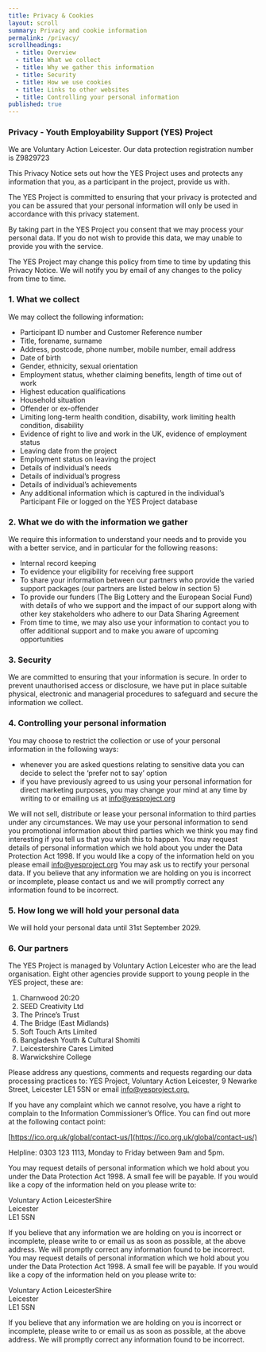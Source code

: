 ```yaml
---
title: Privacy & Cookies
layout: scroll
summary: Privacy and cookie information
permalink: /privacy/
scrollheadings:
  - title: Overview
  - title: What we collect
  - title: Why we gather this information
  - title: Security
  - title: How we use cookies
  - title: Links to other websites
  - title: Controlling your personal information
published: true
---
```


### Privacy - Youth Employability Support (YES) Project

We are Voluntary Action Leicester. Our data protection registration number is Z9829723

This Privacy Notice sets out how the YES Project uses and protects any information that you, as a participant in the project, provide us with. 

The YES Project is committed to ensuring that your privacy is protected and you can be assured that your personal information will only be used in accordance with this privacy statement.

By taking part in the YES Project you consent that we may process your personal data. If you do not wish to provide this data, we may unable to provide you with the service.

The YES Project may change this policy from time to time by updating this Privacy Notice. We will notify you by email of any changes to the policy from time to time.

### 1.	What we collect
We may collect the following information:
- Participant ID number and Customer Reference number
- Title, forename, surname 
- Address, postcode, phone number, mobile number, email address
- Date of birth 
- Gender, ethnicity, sexual orientation
- Employment status, whether claiming benefits, length of time out of work
- Highest education qualifications
- Household situation
- Offender or ex-offender
- Limiting long-term health condition, disability, work limiting health condition, disability
- Evidence of right to live and work in the UK, evidence of employment status
- Leaving date from the project
- Employment status on leaving the project
- Details of individual’s needs
- Details of individual’s progress
- Details of individual’s achievements
- Any additional information which is captured in the individual’s Participant File or logged on the YES Project database

### 2.	What we do with the information we gather
We require this information to understand your needs and to provide you with a better service, and in particular for the following reasons:
- Internal record keeping
- To evidence your eligibility for receiving free support 
- To share your information between our partners who provide the varied support packages (our partners are listed below in section 5)
- To provide our funders (The Big Lottery and the European Social Fund) with details of who we support and the impact of our support along with other key stakeholders who adhere to our Data Sharing Agreement
- From time to time, we may also use your information to contact you to offer additional support and to make you aware of upcoming opportunities

### 3.	Security
We are committed to ensuring that your information is secure. In order to prevent unauthorised access or disclosure, we have put in place suitable physical, electronic and managerial procedures to safeguard and secure the information we collect.

### 4.	Controlling your personal information
You may choose to restrict the collection or use of your personal information in the following ways:
- whenever you are asked questions relating to sensitive data you can decide to select the ‘prefer not to say’ option
- if you have previously agreed to us using your personal information for direct marketing purposes, you may change your mind at any time by writing to or emailing us at [info@yesproject.org](mailto:info@yesproject.org)

We will not sell, distribute or lease your personal information to third parties under any circumstances. We may use your personal information to send you promotional information about third parties which we think you may find interesting if you tell us that you wish this to happen.
You may request details of personal information which we hold about you under the Data Protection Act 1998. If you would like a copy of the information held on you please email info@yesproject.org
You may ask us to rectify your personal data. If you believe that any information we are holding on you is incorrect or incomplete, please contact us and we will promptly correct any information found to be incorrect.

### 5.	How long we will hold your personal data

We will hold your personal data until 31st September 2029.

### 6.	Our partners

The YES Project is managed  by Voluntary Action Leicester who are the lead organisation. Eight other agencies provide support to young people in the YES project, these are:

1. Charnwood 20:20
2. SEED Creativity Ltd
3. The Prince’s Trust 
4. The Bridge (East Midlands)
5. Soft Touch Arts Limited 
6. Bangladesh Youth & Cultural Shomiti
7. Leicestershire Cares Limited 
8. Warwickshire College

Please address any questions, comments and requests regarding our data processing practices to: YES Project, Voluntary Action Leicester, 9 Newarke Street, Leicester LE1 5SN or email [info@yesproject.org.](mailto:info@yesproject.org)

If you have any complaint which we cannot resolve, you have a right to complain to the Information Commissioner’s Office. You can find out more at the following contact point:

[https://ico.org.uk/global/contact-us/](https://ico.org.uk/global/contact-us/)

Helpline: 0303 123 1113, Monday to Friday between 9am and 5pm.

You may request details of personal information which we hold about you under the Data Protection Act 1998. A small fee will be payable. If you would like a copy of the information held on you please write to:

<div class="vcard">
<span class="street-address">Voluntary Action LeicesterShire</span><br>
<span class="region">Leicester</span><br>
<span class="postal-code">LE1 5SN</span><br>
</div>

If you believe that any information we are holding on you is incorrect or incomplete, please write to or email us as soon as possible, at the above address. We will promptly correct any information found to be incorrect.
You may request details of personal information which we hold about you under the Data Protection Act 1998. A small fee will be payable. If you would like a copy of the information held on you please write to:


<div class="vcard">
<span class="street-address">Voluntary Action LeicesterShire</span><br>
<span class="region">Leicester</span><br>
<span class="postal-code">LE1 5SN</span><br>
</div>

If you believe that any information we are holding on you is incorrect or incomplete, please write to or email us as soon as possible, at the above address. We will promptly correct any information found to be incorrect.
